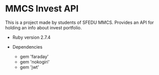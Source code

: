 # MMCS Invest API

This is a project made by students of SFEDU MMCS. 
Provides an API for holding an info about invest portfolio.

* Ruby version 2.7.4

* Dependencies
   * gem 'faraday'
   * gem 'nokogiri'
   * gem 'jwt'
